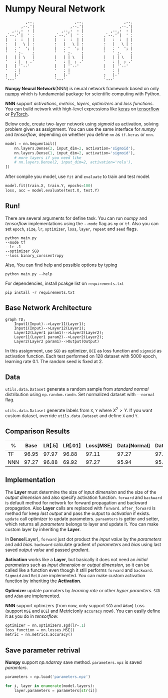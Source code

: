 # Numpy Neural Network

```
         ,--.                  ,--.                  ,--. 
       ,--.'|                ,--.'|                ,--.'| 
   ,--,:  : |            ,--,:  : |            ,--,:  : | 
,`--.'`|  ' :         ,`--.'`|  ' :         ,`--.'`|  ' : 
|   :  :  | |         |   :  :  | |         |   :  :  | | 
:   |   \ | :         :   |   \ | :         :   |   \ | : 
|   : '  '; |         |   : '  '; |         |   : '  '; | 
'   ' ;.    ;         '   ' ;.    ;         '   ' ;.    ; 
|   | | \   |         |   | | \   |         |   | | \   | 
'   : |  ; .'         '   : |  ; .'         '   : |  ; .' 
|   | '`--'           |   | '`--'           |   | '`--'   
'   : |               '   : |               '   : |       
;   |.'               ;   |.'               ;   |.'       
'---'                 '---'                 '---'         
```

**Numpy Neural Network**(NNN) is neural network framework based on only [numpy](https://www.numpy.org/) which is fundamental package for scientific computing with Python.

**NNN** support *activations*, *metrics*, *layers*, *optimizers* and *loss functions*. You can build network with high-level expressions like [keras](https://keras.io) on [tensorflow](https://www.tensorflow.org) or [PyTorch](https://pytorch.org).

Below code, create two-layer network using *sigmoid* as activation, solving problem given as assignment. You can use the same interface for *numpy* and *tensorflow*, depending on whether you define `nn` as `tf.keras` or `nnn`.

```python
model = nn.Sequentail([
    nn.layers.Dense(2, input_dim=2, activation='sigmoid'),
    nn.layers.Dense(1, input_dim=2, activation='sigmoid'),
    # more layers if you need like
    # nn.layers.Dense(2, input_dim=2, activation='relu'),
])
```

After compile you model, use `fit` and `evaluate` to train and test model.

```python
model.fit(train.X, train.Y, epochs=100)
loss, acc = model.evaluate(test.X, test.Y)
```



## Run!

There are several arguments for define task. You can run *numpy* and *tensorflow* implementations using the `--mode` flag as `np` or `tf`. Also you can set `epoch`, `size`, `lr`, `optimizer`, `loss`, `layer`, `repeat` and `seed` flags.

```shell
python main.py 
--mode tf 
--lr .1 
--optimizer SGD 
--loss binary_corssentropy
```

Also, You can find help and possible options by typing 

```shell
python main.py --help
```

For dependencies, install pcakge list on `requirements.txt`

```shell
pip install -r requirements.txt
```

## Base Network Architecture

```mermaid
graph TD;
	Input1(Input)-->Layer11(Layer1);
	Input1(Input)-->Layer12(Layer1);
	Layer12(Layer1 param1)-->Layer2(Layer2);
	Layer11(Layer1 param2)-->Layer2(Layer2);
	Layer2(Layer2 param1)-->Output(Output)
```

In this assignment, use `SGD` as optimizer, `BCE` as loss function and `sigmoid` as activation function. Each test performed on 128 dataset with 5000 epoch, learning rate 0.1. The random seed is fixed at 2.

## Data

`utils.data.Dataset` generate a random sample from *standard normal* distribution using `np.random.randn`. Set normalized dataset with `--normal` flag.

`utils.data.Dataset` generate labels from `X`, `Y` where $X^2>Y$. If you want custom dataset, override `utils.data.Dataset` and define `X` and `Y`.

## Comparison Results

| %    | Base  | LR[.5] | LR[.01] | Loss[MSE] | Data[Normal] | Data[256] | Data[2048] |
| ---- | ----- | ------ | ------- | --------- | ------------ | --------- | ---------- |
| TF   | 96.95 | 97.97  | 96.88   | 97.11     | 97.27        | 97.27     | 99.28      |
| NNN  | 97.27 | 96.88  | 69.92   | 97.27     | 95.94        | 95.86     | 96.45      |

## Implementation

The **Layer** must determine the size of *input dimension* and the size of the *output dimension* and also specify activation function. `forward` and `backward` is default method for network for forward propagation and backward propagation. Also **Layer** calls are replaced with `forward`. `after_forward` is method for keep *last output* and pass the output to *activation* if exists. `update` call optimizer to update parameters. `paraemters` is getter and setter, which returns all *parameters* belongs to layer and update it. You can make custom layer by inheriting the **Layer**.

In **Dense**(Layer), `forward` just dot product the *input value* by the *parameters* and add *bias*. `backward` calculate gradient of *parameters* and *bias* using last saved *output value* and passed *gradient*.

**Activation** works like a **Layer**, but basically it does not need an *initial parameters* such as *input dimension* or *output dimension*, so it can be called like a function even though it still performs `forward` and `backward`. `Sigmoid` and `ReLU` are implemented. You can make custom activation function by inheriting the **Activation**.

**Optimizer** update parmaters by *learning rate* or other *hyper paramters*. `SGD` and `Adam` are implemented.

**NNN** support optimzers (from now, only support `SGD` and `Adam`) Loss (support `MSE` and `BCE`) and Metric(only `accuracy` now). You can easily define it as you do in *tensorflow*.

```python
optimizer = nn.optimizers.sgd(lr=.1)
loss_function = nn.losses.MSE()
metric = nn.metrics.accuracy()
```

## Save parameter retrival

**Numpy** support *np.ndarray* save method. `parameters.npz` is saved *paramters*.

```python
parameters = np.load('parameters.npz')

for i, layer in enumerate(model.layers):
    layer.parameters = parameters[str(i)]
```